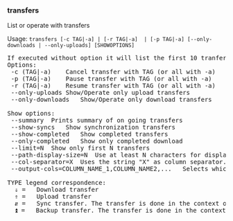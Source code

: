 ### transfers
List or operate with transfers

Usage: `transfers [-c TAG|-a] | [-r TAG|-a]  | [-p TAG|-a] [--only-downloads | --only-uploads] [SHOWOPTIONS]`
<pre>
If executed without option it will list the first 10 tranfers
Options:
 -c (TAG|-a)	Cancel transfer with TAG (or all with -a)
 -p (TAG|-a)	Pause transfer with TAG (or all with -a)
 -r (TAG|-a)	Resume transfer with TAG (or all with -a)
 --only-uploads	Show/Operate only upload transfers
 --only-downloads	Show/Operate only download transfers

Show options:
 --summary	Prints summary of on going transfers
 --show-syncs	Show synchronization transfers
 --show-completed	Show completed transfers
 --only-completed	Show only completed download
 --limit=N	Show only first N transfers
 --path-display-size=N	Use at least N characters for displaying paths
 --col-separator=X	Uses the string "X" as column separator. Otherwise, spaces will be added between columns to align them.
 --output-cols=COLUMN_NAME_1,COLUMN_NAME2,...	Selects which columns to show and their order.

TYPE legend correspondence:
  ⇓ = 	Download transfer
  ⇑ = 	Upload transfer
  ⇵ = 	Sync transfer. The transfer is done in the context of a synchronization
  ⏫ = 	Backup transfer. The transfer is done in the context of a backup
</pre>
